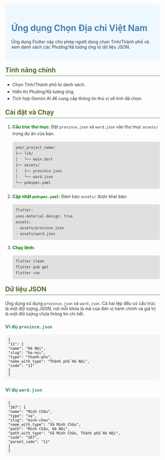 <div style="background-color:#f0f8ff; padding:20px; border-radius:10px;">
<h1 style="color:#4682b4;">Ứng dụng Chọn Địa chỉ Việt Nam</h1>
<p style="color:#333;">Ứng dụng Flutter này cho phép người dùng chọn Tỉnh/Thành phố và xem danh sách các Phường/Xã tương ứng từ dữ liệu JSON.</p>
</div>

<h2 style="color:#556b2f; border-bottom: 2px solid #8fbc8f; padding-bottom: 5px; margin-top: 20px;">Tính năng chính</h2>
<ul style="list-style-type:square; color:#333; line-height:1.6;">
<li>Chọn Tỉnh/Thành phố từ danh sách.</li>
<li>Hiển thị Phường/Xã tương ứng.</li>
<li>Tích hợp Gemini AI để cung cấp thông tin thú vị về tỉnh đã chọn.</li>
</ul>

<h2 style="color:#556b2f; border-bottom: 2px solid #8fbc8f; padding-bottom: 5px; margin-top: 20px;">Cài đặt và Chạy</h2>
<ol style="color:#333; line-height:1.6;">
<li>
<strong style="color:#008000;">Cấu trúc thư mục:</strong> Đặt <code>province.json</code> và <code>ward.json</code> vào thư mục <code>assets/</code> trong dự án của bạn.
<pre style="background-color:#e0e0e0; padding:10px; border-radius:5px; overflow-x:auto;"><code>your_project_name/
├── lib/
│   └── main.dart
├── assets/
│   ├── province.json
│   └── ward.json
└── pubspec.yaml</code></pre>
</li>
<li>
<strong style="color:#008000;">Cập nhật <code>pubspec.yaml</code>:</strong> Đảm bảo <code>assets/</code> được khai báo:
<pre style="background-color:#e0e0e0; padding:10px; border-radius:5px;"><code>flutter:
uses-material-design: true
assets:
- assets/province.json
- assets/ward.json</code></pre>
</li>
<li>
<strong style="color:#008000;">Chạy lệnh:</strong>
<pre style="background-color:#e0e0e0; padding:10px; border-radius:5px;"><code>flutter clean
flutter pub get
flutter run</code></pre>
</li>
</ol>

<h2 style="color:#556b2f; border-bottom: 2px solid #8fbc8f; padding-bottom: 5px; margin-top: 20px;">Dữ liệu JSON</h2>
<p style="color:#333;">Ứng dụng sử dụng <code>province.json</code> và <code>ward.json</code>. Cả hai tệp đều có cấu trúc là một đối tượng JSON, nơi mỗi khóa là mã của đơn vị hành chính và giá trị là một đối tượng chứa thông tin chi tiết.</p>

<h3 style="color:#2e8b57;">Ví dụ <code>province.json</code></h3>
<pre style="background-color:#f5f5f5; padding:10px; border-radius:5px; overflow-x:auto;"><code>{
"11": {
"name": "Hà Nội",
"slug": "ha-noi",
"type": "thanh-pho",
"name_with_type": "Thành phố Hà Nội",
"code": "11"
}
}</code></pre>

<h3 style="color:#2e8b57;">Ví dụ <code>ward.json</code></h3>
<pre style="background-color:#f5f5f5; padding:10px; border-radius:5px; overflow-x:auto;"><code>{
"267": {
"name": "Minh Châu",
"type": "xa",
"slug": "minh-chau",
"name_with_type": "Xã Minh Châu",
"path": "Minh Châu, Hà Nội",
"path_with_type": "Xã Minh Châu, Thành phố Hà Nội",
"code": "267",
"parent_code": "11"
}
}</code></pre>
